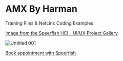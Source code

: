# AMX By Harman

Training Files & NetLinx Coding Examples

[Image from the Speerfish HCI - UI/UX Project Gallery](https://speerfish-denver.square.site)

![Untitled 001](https://github.com/user-attachments/assets/29479044-e834-4c94-b9ea-0ea953d0f691)

[Book appointment with Speerfish](https://speerfish-denver.square.site/s/appointments)
